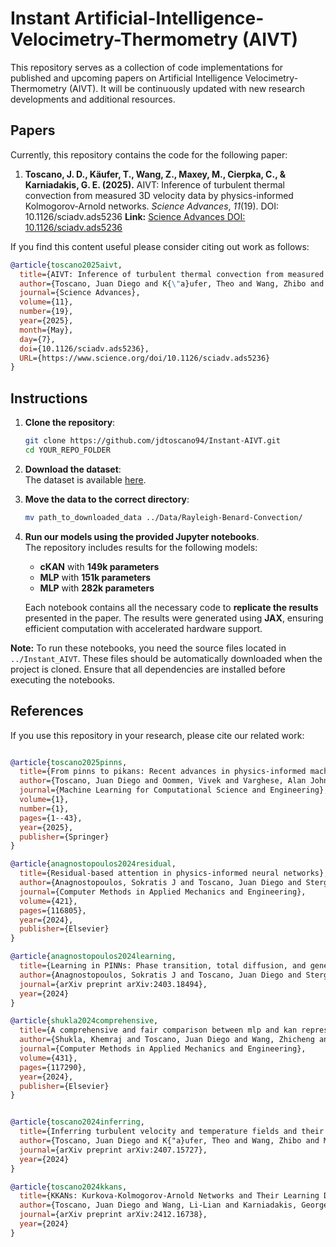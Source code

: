 # Instant Artificial-Intelligence-Velocimetry-Thermometry (AIVT)

This repository serves as a collection of code implementations for published and upcoming papers on Artificial Intelligence Velocimetry-Thermometry (AIVT). It will be continuously updated with new research developments and additional resources.

## Papers

Currently, this repository contains the code for the following paper:

1. **Toscano, J. D., Käufer, T., Wang, Z., Maxey, M., Cierpka, C., & Karniadakis, G. E. (2025).** AIVT: Inference of turbulent thermal convection from measured 3D velocity data by physics-informed Kolmogorov-Arnold networks. *Science Advances*, *11*(19). DOI: 10.1126/sciadv.ads5236
   **Link:** [Science Advances DOI: 10.1126/sciadv.ads5236](https://www.science.org/doi/10.1126/sciadv.ads5236)

If you find this content useful please consider citing out work as follows:

```bibtex
@article{toscano2025aivt,
  title={AIVT: Inference of turbulent thermal convection from measured 3D velocity data by physics-informed Kolmogorov-Arnold networks},
  author={Toscano, Juan Diego and K{\"a}ufer, Theo and Wang, Zhibo and Maxey, Martin and Cierpka, Christian and Karniadakis, George Em},
  journal={Science Advances},
  volume={11},
  number={19},
  year={2025},
  month={May},
  day={7},
  doi={10.1126/sciadv.ads5236},
  URL={https://www.science.org/doi/10.1126/sciadv.ads5236}
}
```
## Instructions

1. **Clone the repository**:
   ```sh
   git clone https://github.com/jdtoscano94/Instant-AIVT.git
   cd YOUR_REPO_FOLDER
   ```

2. **Download the dataset**:  
   The dataset is available [here](https://datadryad.org/dataset/doi:10.5061/dryad.jm63xsjnj#readme).

3. **Move the data to the correct directory**:  
   ```sh
   mv path_to_downloaded_data ../Data/Rayleigh-Benard-Convection/
   ```

4. **Run our models using the provided Jupyter notebooks**.  
   The repository includes results for the following models:
   - **cKAN** with **149k parameters**  
   - **MLP** with **151k parameters**  
   - **MLP** with **282k parameters**  

   Each notebook contains all the necessary code to **replicate the results** presented in the paper. The results were generated using **JAX**, ensuring efficient computation with accelerated hardware support.

**Note:** To run these notebooks, you need the source files located in `../Instant_AIVT`. These files should be automatically downloaded when the project is cloned. Ensure that all dependencies are installed before executing the notebooks.

## References

If you use this repository in your research, please cite our related work:

```bibtex

@article{toscano2025pinns,
  title={From pinns to pikans: Recent advances in physics-informed machine learning},
  author={Toscano, Juan Diego and Oommen, Vivek and Varghese, Alan John and Zou, Zongren and Ahmadi Daryakenari, Nazanin and Wu, Chenxi and Karniadakis, George Em},
  journal={Machine Learning for Computational Science and Engineering},
  volume={1},
  number={1},
  pages={1--43},
  year={2025},
  publisher={Springer}
}

@article{anagnostopoulos2024residual,
  title={Residual-based attention in physics-informed neural networks},
  author={Anagnostopoulos, Sokratis J and Toscano, Juan Diego and Stergiopulos, Nikolaos and Karniadakis, George Em},
  journal={Computer Methods in Applied Mechanics and Engineering},
  volume={421},
  pages={116805},
  year={2024},
  publisher={Elsevier}
}

@article{anagnostopoulos2024learning,
  title={Learning in PINNs: Phase transition, total diffusion, and generalization},
  author={Anagnostopoulos, Sokratis J and Toscano, Juan Diego and Stergiopulos, Nikolaos and Karniadakis, George Em},
  journal={arXiv preprint arXiv:2403.18494},
  year={2024}
}

@article{shukla2024comprehensive,
  title={A comprehensive and fair comparison between mlp and kan representations for differential equations and operator networks},
  author={Shukla, Khemraj and Toscano, Juan Diego and Wang, Zhicheng and Zou, Zongren and Karniadakis, George Em},
  journal={Computer Methods in Applied Mechanics and Engineering},
  volume={431},
  pages={117290},
  year={2024},
  publisher={Elsevier}
}


@article{toscano2024inferring,
  title={Inferring turbulent velocity and temperature fields and their statistics from Lagrangian velocity measurements using physics-informed Kolmogorov-Arnold Networks},
  author={Toscano, Juan Diego and K{"a}ufer, Theo and Wang, Zhibo and Maxey, Martin and Cierpka, Christian and Karniadakis, George Em},
  journal={arXiv preprint arXiv:2407.15727},
  year={2024}
}

@article{toscano2024kkans,
  title={KKANs: Kurkova-Kolmogorov-Arnold Networks and Their Learning Dynamics},
  author={Toscano, Juan Diego and Wang, Li-Lian and Karniadakis, George Em},
  journal={arXiv preprint arXiv:2412.16738},
  year={2024}
}

```

